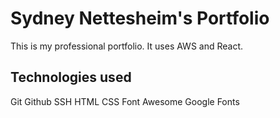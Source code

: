 # Sydney Nettesheim's Portfolio
This is my professional portfolio. It uses AWS and React.

## Technologies used
Git
Github
SSH
HTML
CSS
Font Awesome
Google Fonts